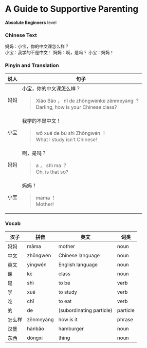# A Guide to Supportive Parenting
**Absolute Beginners** level
### Chinese Text
妈妈：小宝，你的中文课怎么样？<br />小宝：我学的不是中文！
妈妈：啊，是吗？
小宝：妈妈！

### Pinyin and Translation
|说人|句子|
|----|----|
|妈妈|小宝，你的中文课怎么样？<blockquote>Xiǎo Bǎo ， nǐ de zhōngwénkè zěnmeyàng ？<br />Darling, how is your Chinese class?</blockquote>|
|小宝|我学的不是中文！<blockquote>wǒ xué de bù shì Zhōngwén ！<br />What I study isn't Chinese!</blockquote>|
|妈妈|啊，是吗？<blockquote>a ， shì ma ？<br />Oh, is that so?</blockquote>|
|小宝|妈妈！<blockquote>māma ！<br />Mother!</blockquote>|
### Vocab
|汉子|拼音|英文|词类|
|----|----|----|----|
|妈妈|māma|mother|noun|
|中文|zhōngwén|Chinese language|noun|
|英文|yīngwén|English language|noun|
|课|kè|class|noun|
|是|shì|to be|verb|
|学|xué|to study|verb|
|吃|chī|to eat|verb|
|的|de|(subordinating particle)|particle|
|怎么样|zěnmeyàng|how is it|phrase|
|汉堡|hànbǎo|hamburger|noun|
|东西|dōngxi|thing|noun|